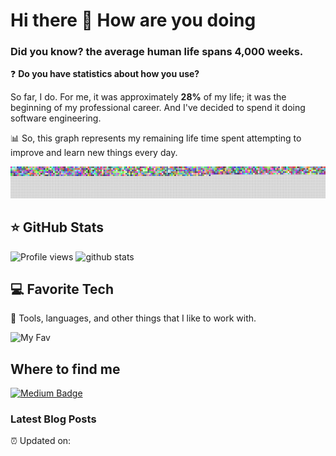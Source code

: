 # Hi there 👋 How are you doing

### Did you know? the average human life spans 4,000 weeks.
❓ **Do you have statistics about how you use?**

So far, I do. For me, it was approximately **28%** of my life; it was the beginning of my professional career. And I've decided to spend it doing software engineering. 

📊 So, this graph represents my remaining life time spent attempting to improve and learn new things every day.

![weekchart.png](src/weekchart/weekchart.png)

## ⭐️ GitHub Stats
![Profile views](https://komarev.com/ghpvc/?username=lrisia&color=orange)
<picture decoding="async" loading="lazy">
  <img alt="github stats" src="https://pixel-profile.vercel.app/api/github-stats?username=lrisia&theme=summer&pixelate_avatar=false&screen_effect=true
">
</picture>

## 💻 Favorite Tech
🔬 Tools, languages, and other things that I like to work with.

![My Fav](https://skillicons.dev/icons?i=nodejs,ts,python,mongo,tailwind,docker,git,postman,vscode,discord)

## Where to find me
[![Medium Badge](https://img.shields.io/badge/-@iricea-000000?style=flat&labelColor=000000&logo=Medium&link=https://medium.com/@iricea)](https://medium.com/@iricea)
### Latest Blog Posts
<!-- MEDIUM:START -->
<!-- MEDIUM:END -->


⏰ Updated on: 